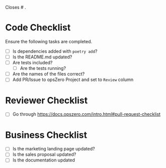 Closes # .

# Code Checklist

Ensure the following tasks are completed.

- [ ] Is dependencies added with `poetry add`?
- [ ] Is the README.md updated?
- [ ] Are tests included?
  - [ ] Are the tests running?
- [ ] Are the names of the files correct?
- [ ] Add PR/Issue to opsZero Project and set to `Review` column

# Reviewer Checklist

- [ ] Go through https://docs.opszero.com/intro.html#pull-request-checklist

# Business Checklist

- [ ] Is the marketing landing page updated?
- [ ] Is the sales proposal updated?
- [ ] Is the documentation updated